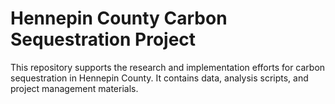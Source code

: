 # Hennepin County Carbon Sequestration Project

This repository supports the research and implementation efforts for carbon sequestration in Hennepin County. It contains data, analysis scripts, and project management materials.